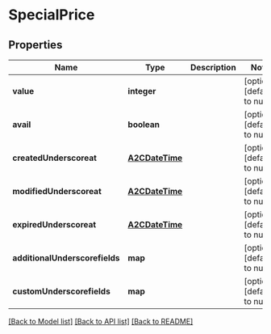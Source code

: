 # SpecialPrice

## Properties
Name | Type | Description | Notes
------------ | ------------- | ------------- | -------------
**value** | **integer** |  | [optional] [default to null]
**avail** | **boolean** |  | [optional] [default to null]
**createdUnderscoreat** | [**A2CDateTime**](A2CDateTime.md) |  | [optional] [default to null]
**modifiedUnderscoreat** | [**A2CDateTime**](A2CDateTime.md) |  | [optional] [default to null]
**expiredUnderscoreat** | [**A2CDateTime**](A2CDateTime.md) |  | [optional] [default to null]
**additionalUnderscorefields** | **map** |  | [optional] [default to null]
**customUnderscorefields** | **map** |  | [optional] [default to null]

[[Back to Model list]](../README.md#documentation-for-models) [[Back to API list]](../README.md#documentation-for-api-endpoints) [[Back to README]](../README.md)


